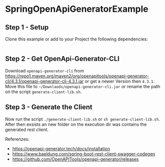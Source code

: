 # SpringOpenApiGeneratorExample

## Step 1 - Setup
Clone this example or add to your Project the following dependencies:
```

```

## Step 2 - Get OpenApi-Generator-CLI
Download `openapi-generator-cli` from https://repo1.maven.org/maven2/org/openapitools/openapi-generator-cli/4.3.1/openapi-generator-cli-4.3.1.jar or get a newer Version then `4.3.1`.
Move this file to `~/Downlaods/openapi-generator-cli.jar` or rename the path on the script `generate-client-lib.sh`.

## Step 3 - Generate the Client
Now run the script `./generate-client-lib.sh` or `sh generate-client-lib.sh`.
After then exsists an new folder on the execution dir was contains the generated rest client.

Referenzes:
- https://openapi-generator.tech/docs/installation
- https://www.baeldung.com/spring-boot-rest-client-swagger-codegen
- https://github.com/OpenAPITools/openapi-generator/releases
